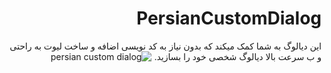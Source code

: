 PersianCustomDialog
===================

<html dir="rtl"><head><meta http-equiv="Content-Type" content="text/html; charset=utf-8"><meta http-equiv="Content-Language" content="fa">
این دیالوگ به شما کمک میکند که بدون نیاز به کد نویسی اضافه و ساخت لیوت به راحتی و ب سرعت بالا دیالوگ شخصی خود را بسازید.


<img src="http://axgig.com/images/83080665343500149643.gif" border="0" alt="persian custom dialog" />


</head></html>
